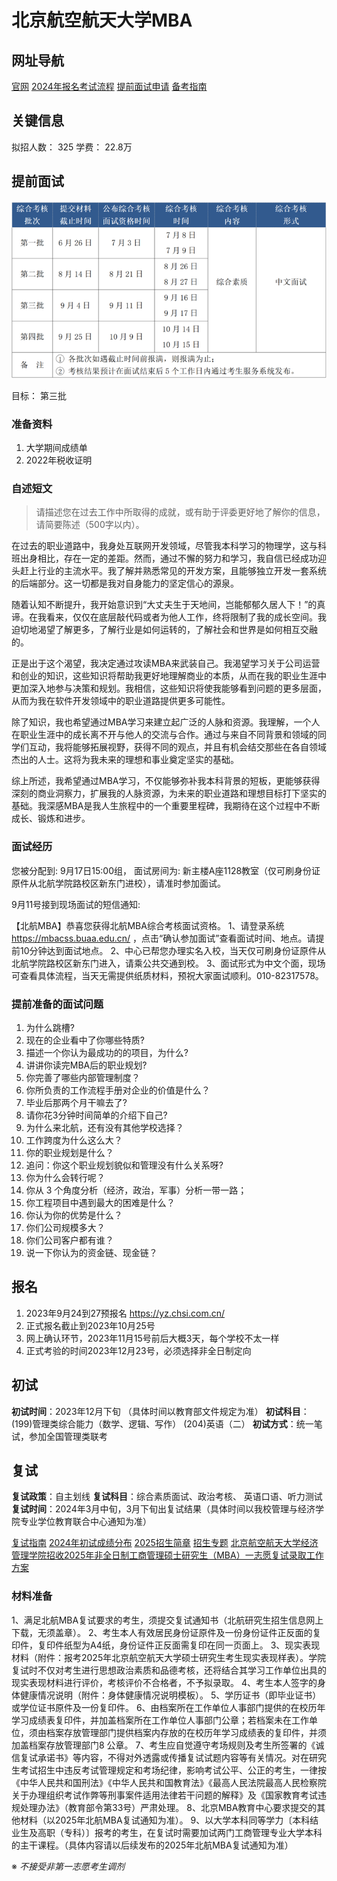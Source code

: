 # 北京航空航天大学MBA

## 网址导航

[官网](https://mba.buaa.edu.cn/ )
[2024年报名考试流程](https://mba.buaa.edu.cn/info/1206/6835.htm )
[提前面试申请](https://mbacss.buaa.edu.cn )
[备考指南](https://zhuanlan.zhihu.com/p/642419331 )
## 关键信息

拟招人数： 325
学费： 22.8万

## 提前面试

![](../pics/bhtqms_2024_01.png)

目标： 第三批

### 准备资料

1. 大学期间成绩单
2. 2022年税收证明

### 自述短文
> 请描述您在过去工作中所取得的成就，或有助于评委更好地了解你的信息，请简要陈述（500字以内）。

在过去的职业道路中，我身处互联网开发领域，尽管我本科学习的物理学，这与科班出身相比，存在一定的差距。然而，通过不懈的努力和学习，我自信已经成功迎头赶上行业的主流水平。我了解并熟悉常见的开发方案，且能够独立开发一套系统的后端部分。这一切都是我对自身能力的坚定信心的源泉。

随着认知不断提升，我开始意识到“大丈夫生于天地间，岂能郁郁久居人下！”的真谛。在我看来，仅仅在底层敲代码或者为他人工作，终将限制了我的成长空间。我迫切地渴望了解更多，了解行业是如何运转的，了解社会和世界是如何相互交融的。

正是出于这个渴望，我决定通过攻读MBA来武装自己。我渴望学习关于公司运营和创业的知识，这些知识将帮助我更好地理解商业的本质，从而在我的职业生涯中更加深入地参与决策和规划。我相信，这些知识将使我能够看到问题的更多层面，从而为我在软件开发领域中的职业道路提供更多可能性。

除了知识，我也希望通过MBA学习来建立起广泛的人脉和资源。我理解，一个人在职业生涯中的成长离不开与他人的交流与合作。通过与来自不同背景和领域的同学们互动，我将能够拓展视野，获得不同的观点，并且有机会结交那些在各自领域杰出的人士。这将为我未来的理想和事业奠定坚实的基础。

综上所述，我希望通过MBA学习，不仅能够弥补我本科背景的短板，更能够获得深刻的商业洞察力，扩展我的人脉资源，为未来的职业道路和理想目标打下坚实的基础。我深感MBA是我人生旅程中的一个重要里程碑，我期待在这个过程中不断成长、锻炼和进步。

### 面试经历

您被分配到: 9月17日15:00组， 面试房间为: 新主楼A座1128教室（仅可刷身份证原件从北航学院路校区新东门进校），请准时参加面试。

9月11号接到现场面试的短信通知:

【北航MBA】恭喜您获得北航MBA综合考核面试资格。
1、请登录系统 https://mbacss.buaa.edu.cn/ ，点击“确认参加面试”查看面试时间、地点。请提前10分钟达到面试地点。
2、中心已帮您办理实名入校，当天仅可刷身份证原件从北航学院路校区新东门进入，请乘公共交通到校。
3、面试形式为中文个面，现场可查看具体流程，当天无需提供纸质材料，预祝大家面试顺利。010-82317578。


### 提前准备的面试问题

1. 为什么跳槽?
1. 现在的企业看中了你哪些特质?
1. 描述一个你认为最成功的的项目，为什么?
1. 讲讲你读完MBA后的职业规划?
1. 你完善了哪些内部管理制度？
1. 你所负责的工作流程手册对企业的价值是什么？
1. 毕业后那两个月干嘛去了?
1. 请你花3分钟时间简单的介绍下自己?
1. 为什么来北航，还有没有其他学校选择？
1. 工作跨度为什么这么大？
1. 你的职业规划是什么？
1. 追问：你这个职业规划貌似和管理没有什么关系呀?
1. 你为什么会转行呢？
1. 你从 3 个角度分析（经济，政治，军事）分析一带一路；
1. 你工程项目中遇到最大的困难是什么？
1. 你认为你的优势是什么？
1. 你们公司规模多大？
1. 你们公司客户都有谁？
1. 说一下你认为的资金链、现金链？

## 报名

1. 2023年9月24到27预报名 https://yz.chsi.com.cn/
1. 正式报名截止到2023年10月25号
1. 网上确认环节，2023年11月15号前后大概3天，每个学校不太一样
1. 正式考验的时间2023年12月23号，必须选择非全日制定向

## 初试

**初试时间**：2023年12月下旬 （具体时间以教育部文件规定为准）
**初试科目**：(199)管理类综合能力（数学、逻辑、写作） (204)英语（二）
**初试方式**：统一笔试，参加全国管理类联考

## 复试  

**复试政策**：自主划线
**复试科目**：综合素质面试、政治考核、 英语口语、听力测试
**复试时间**：2024年3月中旬，3月下旬出复试结果（具体时间以我校管理与经济学院专业学位教育联合中心通知为准）

[复试指南](https://zhuanlan.zhihu.com/p/586603649)
[2024年初试成绩分布](https://www.educity.cn/mba/5318398.html)
[2025招生简章](https://mba.buaa.edu.cn/info/1205/7385.htm)
[招生专题](https://www.mbachina.com/zt/2024/buaaMBA/)
[北京航空航天大学经济管理学院招收2025年非全日制工商管理硕士研究生（MBA）一志愿复试录取工作方案](https://mba.buaa.edu.cn/info/1014/7532.htm)

### 材料准备

1、满足北航MBA复试要求的考生，须提交复试通知书（北航研究生招生信息网上下载，无须盖章）。 
2、考生本人有效居民身份证原件及一份身份证件正反面的复印件，复印件纸型为A4纸，身份证件正反面需复印在同一页面上。 
3、现实表现材料（附件：报考2025年北京航空航天大学硕士研究生考生现实表现样表）。学院复试时不仅对考生进行思想政治素质和品德考核，还将结合其学习工作单位出具的现实表现材料进行评价，考核评价不合格者，不予拟录取。
4、考生本人签字的身体健康情况说明（附件：身体健康情况说明模板）。
5、学历证书（即毕业证书）或学位证书原件及一份复印件。
6、由档案所在工作单位人事部门提供的在校历年学习成绩表复印件，并加盖档案所在工作单位人事部门公章；若档案未在工作单位，须由档案存放管理部门提供档案内存放的在校历年学习成绩表的复印件，并须加盖档案存放管理部门8 公章。
7、考生应自觉遵守考场规则及考生所签署的《诚信复试承诺书》等内容，不得对外透露或传播复试试题内容等有关情况。对在研究生考试招生中违反考试管理规定和考场纪律，影响考试公平、公正的考生，一律按《中华人民共和国刑法》《中华人民共和国教育法》《最高人民法院最高人民检察院关于办理组织考试作弊等刑事案件适用法律若干问题的解释》及《国家教育考试违规处理办法》（教育部令第33号）严肃处理。
8、北京MBA教育中心要求提交的其他材料（以2025年北航MBA复试通知为准）。
9、以大学本科同等学力〔本科结业生及高职（专科）〕报考的考生，在复试时需要加试两门工商管理专业大学本科的主干课程。（具体内容请以后续发布的2025年北航MBA复试通知为准）

※ _不接受非第一志愿考生调剂_
